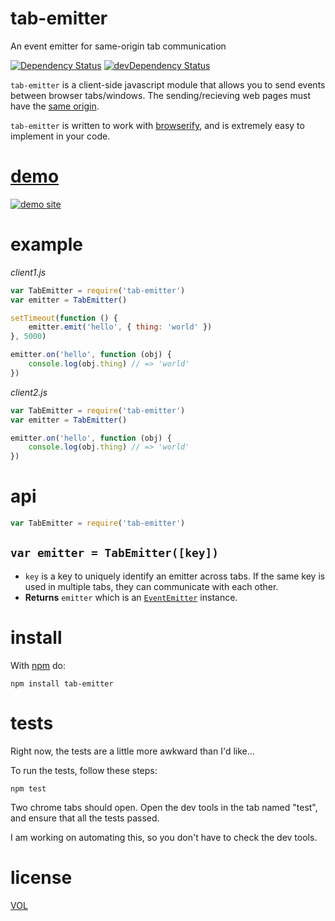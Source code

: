 # tab-emitter

An event emitter for same-origin tab communication

[![Dependency Status](https://david-dm.org/artskydj/tab-emitter.svg)](https://david-dm.org/artskydj/tab-emitter)
[![devDependency Status](https://david-dm.org/artskydj/tab-emitter/dev-status.svg)](https://david-dm.org/artskydj/tab-emitter#info=devDependencies)

`tab-emitter` is a client-side javascript module that allows you to send events between browser tabs/windows.
The sending/recieving web pages must have the [same origin](https://en.wikipedia.org/wiki/Same-origin_policy).

`tab-emitter` is written to work with [browserify](https://github.com/substack/node-browserify), and is extremely easy to implement in your code.

# [demo][demo]

[![demo site](https://cloud.githubusercontent.com/assets/1833684/8331880/45850520-1a50-11e5-94ac-7ef3397a61d2.png)][demo]

# example

*client1.js*
```js
var TabEmitter = require('tab-emitter')
var emitter = TabEmitter()

setTimeout(function () {
	emitter.emit('hello', { thing: 'world' })
}, 5000)

emitter.on('hello', function (obj) {
	console.log(obj.thing) // => 'world'
})
```

*client2.js*
```js
var TabEmitter = require('tab-emitter')
var emitter = TabEmitter()

emitter.on('hello', function (obj) {
	console.log(obj.thing) // => 'world'
})
```

# api

```js
var TabEmitter = require('tab-emitter')
```

## `var emitter = TabEmitter([key])`

- `key` is a key to uniquely identify an emitter across tabs. If the same key is used in multiple tabs, they can communicate with each other.
- **Returns** `emitter` which is an [`EventEmitter`](https://nodejs.org/api/events.html#events_class_events_eventemitter) instance.

# install

With [npm](http://nodejs.org/download) do:

	npm install tab-emitter
	
# tests

Right now, the tests are a little more awkward than I'd like...

To run the tests, follow these steps:

	npm test
	
Two chrome tabs should open. Open the dev tools in the tab named "test", and ensure that all the tests passed.

I am working on automating this, so you don't have to check the dev tools.

# license

[VOL](http://veryopenlicense.com)

[demo]: http://artskydj.github.io/tab-emitter/
